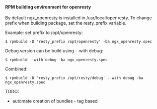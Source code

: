 #### RPM building environment for openresty

By default ngx\_openresty is installed in /usr/local/openresty. To change
prefix when building package, set the resty\_prefix variable.

Example: set prefix to /opt/openresty:

    $ rpmbuild -D 'resty_prefix /opt/openresty' -ba ngx_openresty.spec

Debug version can be build using --with debug:

    $ rpmbuild --with debug -ba ngx_openresty.spec

Combined:

    $ rpmbuild -D 'resty_prefix /opt/resty/debug' --with debug -ba ngx_openresty.spec


TODO:

* automate creation of bundles - tag based
